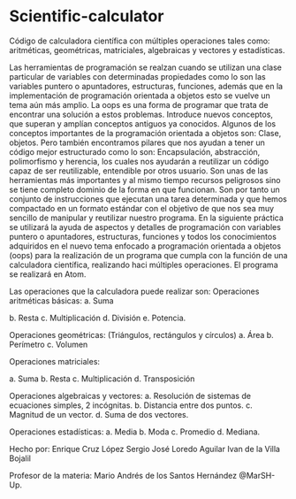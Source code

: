 # Scientific-calculator
Código de calculadora científica con múltiples operaciones tales como: aritméticas, geométricas, matriciales, algebraicas y vectores y estadísticas.

Las herramientas de programación se realzan cuando se utilizan una clase particular de variables con determinadas propiedades como lo son las variables puntero o apuntadores, estructuras, funciones, además que en la implementación de programación orientada a objetos esto se vuelve un tema aún más amplio. La oops es una forma de programar que trata de encontrar una solución a estos problemas. Introduce nuevos conceptos, que superan y amplían conceptos antiguos ya conocidos. Algunos de los conceptos importantes de la programación orientada a objetos son: Clase, objetos. Pero también encontramos pilares que nos ayudan a tener un código mejor estructurado como lo son: Encapsulación, abstracción, polimorfismo y herencia, los cuales nos ayudarán a reutilizar un código capaz de ser reutilizable, entendible por otros usuario.
Son unas de las herramientas más importantes y al mismo tiempo recursos peligrosos sino se tiene completo dominio de la forma en que funcionan.  Son por tanto un conjunto de instrucciones que ejecutan una tarea determinada y que hemos compactado en un formato estándar con el objetivo de que nos sea muy sencillo de manipular y reutilizar nuestro programa.
En la siguiente práctica se utilizará la ayuda de aspectos y detalles de programación con variables puntero o apuntadores, estructuras, funciones y todos los conocimientos adquiridos en el nuevo tema enfocado a programación orientada a objetos (oops) para la realización de un programa que cumpla con la función de una calculadora científica, realizando haci múltiples operaciones. El programa se realizará en Atom.

Las operaciones que la calculadora puede realizar son:
Operaciones aritméticas básicas: a. Suma

b. Resta
c. Multiplicación d. División
e. Potencia.

Operaciones geométricas: (Triángulos, rectángulos y círculos) 
a. Área
b. Perímetro
c. Volumen

Operaciones matriciales:

a. Suma
b. Resta
c. Multiplicación d. Transposición

Operaciones algebraicas y vectores:
a. Resolución de sistemas de ecuaciones simples, 2 incógnitas.
b. Distancia entre dos puntos.
c. Magnitud de un vector.
d. Suma de dos vectores.

Operaciones estadísticas: 
a. Media
b. Moda
c. Promedio
d. Mediana.

Hecho por:
Enrique Cruz López
Sergio José Loredo Aguilar
Ivan de la Villa Bojalil 

Profesor de la materia:
Mario Andrés de los Santos Hernández  @MarSH-Up.
